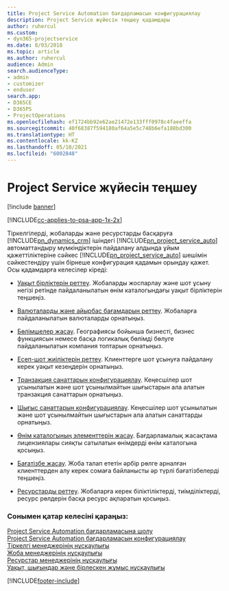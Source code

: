 ```yaml
---
title: Project Service Automation бағдарламасын конфигурациялау
description: Project Service жүйесін теңшеу қадамдары
author: ruhercul
ms.custom:
- dyn365-projectservice
ms.date: 8/03/2018
ms.topic: article
ms.author: ruhercul
audience: Admin
search.audienceType:
- admin
- customizer
- enduser
search.app:
- D365CE
- D365PS
- ProjectOperations
ms.openlocfilehash: ef1724bb92e62ae21472e133fff0978c4faeeffa
ms.sourcegitcommit: 40f68387f594180af64a5e5c748b6efa188bd300
ms.translationtype: HT
ms.contentlocale: kk-KZ
ms.lasthandoff: 05/10/2021
ms.locfileid: "6002848"
---
```

# <a name="configure-project-service"></a>Project Service жүйесін теңшеу

[!include [banner](../includes/psa-now-project-operations.md)]

[!INCLUDE[cc-applies-to-psa-app-1x-2x](../includes/cc-applies-to-psa-app-1x-2x.md)]

Тіркелгілерді, жобаларды және ресурстарды басқаруға [!INCLUDE[pn_dynamics_crm](../includes/pn-dynamics-crm.md)] ішіндегі [!INCLUDE[pn_project_service_auto](../includes/pn-project-service-auto.md)] автоматтандыру мүмкіндіктерін пайдалану алдында ұйым қажеттіліктеріне сәйкес [!INCLUDE[pn_project_service_auto](../includes/pn-project-service-auto.md)] шешімін сәйкестендіру үшін бірнеше конфигурация қадамын орындау қажет. Осы қадамдарға келесілер кіреді:  
  
-   [Уақыт бірліктерін реттеу](../psa/set-up-time-units.md). Жобаларды жоспарлау және шот ұсыну негізі ретінде пайдаланылатын өнім каталогындағы уақыт бірліктерін теңшеңіз.  
  
-   [Валюталарды және айырбас бағамдарын реттеу](../psa/set-up-currencies-exchange-rates.md). Жобаларға пайдаланылатын валюталарды орнатыңыз.  
  
-   [Бөлімшелер жасау](../psa/create-organizational-units.md). Географиясы бойынша бизнесті, бизнес функциясын немесе басқа логикалық бөлімді бөлуге пайдаланылатын компания топтарын орнатыңыз.  
  
-   [Есеп-шот жиіліктерін реттеу](../psa/set-up-invoice-frequencies.md). Клиенттерге шот ұсынуға пайдалану керек уақыт кезеңдерін орнатыңыз.  
  
-   [Транзакция санаттарын конфигурациялау](../psa/configure-transaction-categories.md). Кеңесшілер шот ұсынылатын және шот ұсынылмайтын шығыстарын ала алатын транзакция санаттарын орнатыңыз.  
  
-   [Шығыс санаттарын конфигурациялау](../psa/configure-expense-categories.md). Кеңесшілер шот ұсынылатын және шот ұсынылмайтын шығыстарын ала алатын санаттарды орнатыңыз.  
  
-   [Өнім каталогының элементтерін жасау](../psa/create-product-catalog-items.md). Бағдарламалық жасақтама лицензиялары сияқты сатылатын өнімдерді өнім каталогына қосыңыз.  
  
-   [Бағатізбе жасау](../psa/create-price-list.md). Жоба талап ететін әрбір рөлге арналған клиенттерден алу керек сомаға байланысты әр түрлі бағатізбелерді теңшеңіз.  
  
-   [Ресурстарды реттеу](../psa/set-up-resources.md). Жобаларға керек біліктіліктерді, тиімділіктерді, ресурс рөлдерін басқа ресурс ақпаратын қосыңыз.  
  
### <a name="see-also"></a>Сонымен қатар келесіні қараңыз:  
 [Project Service Automation бағдарламасына шолу](../psa/overview.md)   
 [Project Service Automation бағдарламасын конфигурациялау](../psa/configure.md)   
 [Тіркелгі менеджерінің нұсқаулығы](../psa/account-manager-guide.md)   
 [Жоба менеджерінің нұсқаулығы](../psa/project-manager-guide.md)   
 [Ресурстар менеджерінің нұсқаулығы](../psa/resource-manager-guide.md)   
 [Уақыт, шығындар және бірлескен жұмыс нұсқаулығы](../psa/time-expense-collaboration-guide.md)


[!INCLUDE[footer-include](../includes/footer-banner.md)]